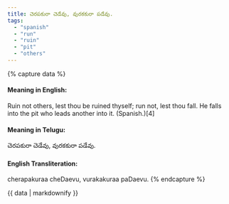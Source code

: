 ```yaml
---
title: చెరపకురా చెడేవు, వురకకురా పడేవు.
tags:
  - "spanish"
  - "run"
  - "ruin"
  - "pit"
  - "others"
---
```


{% capture data %}
#### Meaning in English:
Ruin not others, lest thou be ruined thyself; run not, lest thou fall.
He falls into the pit who leads another into it. (Spanish.)[4]

#### Meaning in Telugu:
చెరపకురా చెడేవు, వురకకురా పడేవు.

#### English Transliteration:
cherapakuraa cheDaevu, vurakakuraa paDaevu.
{% endcapture %}

{{ data | markdownify }}

